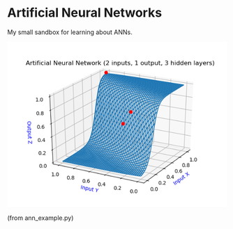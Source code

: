 # Artificial Neural Networks

My small sandbox for learning about ANNs.

![](./fig1.png)

(from ann_example.py)